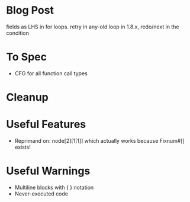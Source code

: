 # Blog Post

fields as LHS in for loops.
retry in any-old loop in 1.8.x, redo/next in the condition

# To Spec

- CFG for all function call types

# Cleanup

# Useful Features
- Reprimand on: node[2][1[1]] which actually works because Fixnum#[] exists!

# Useful Warnings

* Multiline blocks with { } notation
* Never-executed code